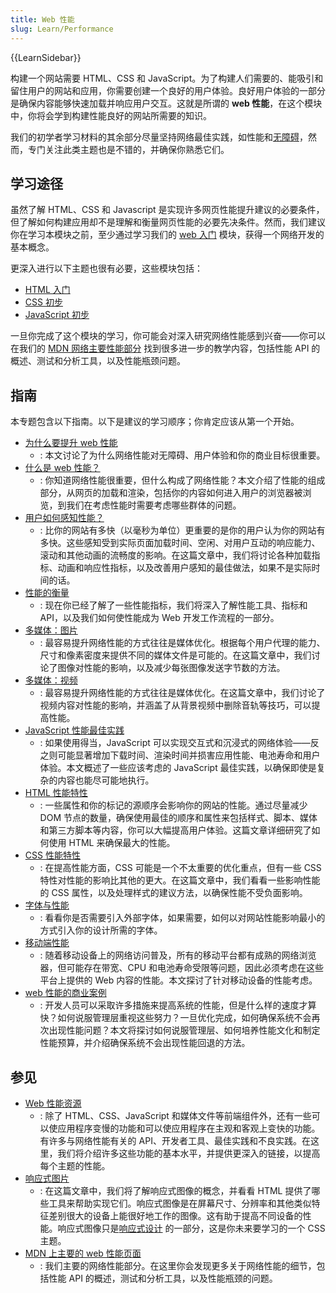```yaml
---
title: Web 性能
slug: Learn/Performance
---
```


{{LearnSidebar}}

构建一个网站需要 HTML、CSS 和 JavaScript。为了构建人们需要的、能吸引和留住用户的网站和应用，你需要创建一个良好的用户体验。良好用户体验的一部分是确保内容能够快速加载并响应用户交互。这就是所谓的 **web 性能**，在这个模块中，你将会学到构建性能良好的网站所需要的知识。

我们的初学者学习材料的其余部分尽量坚持网络最佳实践，如性能和[无障碍](/zh-CN/docs/Learn/Accessibility)，然而，专门关注此类主题也是不错的，并确保你熟悉它们。

## 学习途径

虽然了解 HTML、CSS 和 Javascript 是实现许多网页性能提升建议的必要条件，但了解如何构建应用却不是理解和衡量网页性能的必要先决条件。然而，我们建议你在学习本模块之前，至少通过学习我们的 [web 入门](/zh-CN/docs/Learn/Getting_started_with_the_web) 模块，获得一个网络开发的基本概念。

更深入进行以下主题也很有必要，这些模块包括：

- [HTML 入门](/zh-CN/docs/Learn/HTML/Introduction_to_HTML)
- [CSS 初步](/zh-CN/docs/Learn/CSS/First_steps)
- [JavaScript 初步](/zh-CN/docs/Learn/JavaScript/First_steps)

一旦你完成了这个模块的学习，你可能会对深入研究网络性能感到兴奋——你可以在我们的 [MDN 网络主要性能部分](/zh-CN/docs/Web/Performance) 找到很多进一步的教学内容，包括性能 API 的概述、测试和分析工具，以及性能瓶颈问题。

## 指南

本专题包含以下指南。以下是建议的学习顺序；你肯定应该从第一个开始。

- [为什么要提升 web 性能](/zh-CN/docs/Learn/Performance/why_web_performance)
  - : 本文讨论了为什么网络性能对无障碍、用户体验和你的商业目标很重要。
- [什么是 web 性能？](/zh-CN/docs/Learn/Performance/What_is_web_performance)
  - : 你知道网络性能很重要，但什么构成了网络性能？本文介绍了性能的组成部分，从网页的加载和渲染，包括你的内容如何进入用户的浏览器被浏览，到我们在考虑性能时需要考虑哪些群体的问题。
- [用户如何感知性能？](/zh-CN/docs/Learn/Performance/Perceived_performance)
  - : 比你的网站有多快（以毫秒为单位）更重要的是你的用户认为你的网站有多快。这些感知受到实际页面加载时间、空闲、对用户互动的响应能力、滚动和其他动画的流畅度的影响。在这篇文章中，我们将讨论各种加载指标、动画和响应性指标，以及改善用户感知的最佳做法，如果不是实际时间的话。
- [性能的衡量](/zh-CN/docs/Learn/Performance/Measuring_performance)
  - : 现在你已经了解了一些性能指标，我们将深入了解性能工具、指标和 API，以及我们如何使性能成为 Web 开发工作流程的一部分。
- [多媒体：图片](/zh-CN/docs/Learn/Performance/Multimedia)
  - : 最容易提升网络性能的方式往往是媒体优化。根据每个用户代理的能力、尺寸和像素密度来提供不同的媒体文件是可能的。在这篇文章中，我们讨论了图像对性能的影响，以及减少每张图像发送字节数的方法。
- [多媒体：视频](/zh-CN/docs/Learn/Performance/video)
  - : 最容易提升网络性能的方式往往是媒体优化。在这篇文章中，我们讨论了视频内容对性能的影响，并涵盖了从背景视频中删除音轨等技巧，可以提高性能。
- [JavaScript 性能最佳实践](/zh-CN/docs/Learn/Performance/JavaScript)
  - : 如果使用得当，JavaScript 可以实现交互式和沉浸式的网络体验——反之则可能显著增加下载时间、渲染时间并损害应用性能、电池寿命和用户体验。本文概述了一些应该考虑的 JavaScript 最佳实践，以确保即使是复杂的内容也能尽可能地执行。
- [HTML 性能特性](/zh-CN/docs/Learn/Performance/HTML)
  - : 一些属性和你的标记的源顺序会影响你的网站的性能。通过尽量减少 DOM 节点的数量，确保使用最佳的顺序和属性来包括样式、脚本、媒体和第三方脚本等内容，你可以大幅提高用户体验。这篇文章详细研究了如何使用 HTML 来确保最大的性能。
- [CSS 性能特性](/zh-CN/docs/Learn/Performance/CSS)
  - : 在提高性能方面，CSS 可能是一个不太重要的优化重点，但有一些 CSS 特性对性能的影响比其他的更大。在这篇文章中，我们看看一些影响性能的 CSS 属性，以及处理样式的建议方法，以确保性能不受负面影响。
- [字体与性能](/zh-CN/docs/Learn/Performance/Fonts)
  - : 看看你是否需要引入外部字体，如果需要，如何以对网站性能影响最小的方式引入你的设计所需的字体。
- [移动端性能](/zh-CN/docs/Learn/Performance/Mobile)
  - : 随着移动设备上的网络访问普及，所有的移动平台都有成熟的网络浏览器，但可能存在带宽、CPU 和电池寿命受限等问题，因此必须考虑在这些平台上提供的 Web 内容的性能。本文探讨了针对移动设备的性能考虑。
- [web 性能的商业案例](/zh-CN/docs/Learn/Performance/business_case_for_performance)
  - : 开发人员可以采取许多措施来提高系统的性能，但是什么样的速度才算快？如何说服管理层重视这些努力？一旦优化完成，如何确保系统不会再次出现性能问题？本文将探讨如何说服管理层、如何培养性能文化和制定性能预算，并介绍确保系统不会出现性能回退的方法。

## 参见

- [Web 性能资源](/zh-CN/docs/Learn/Performance/Web_Performance_Basics)
  - : 除了 HTML、CSS、JavaScript 和媒体文件等前端组件外，还有一些可以使应用程序变慢的功能和可以使应用程序在主观和客观上变快的功能。有许多与网络性能有关的 API、开发者工具、最佳实践和不良实践。在这里，我们将介绍许多这些功能的基本水平，并提供更深入的链接，以提高每个主题的性能。
- [响应式图片](/zh-CN/docs/Learn/HTML/Multimedia_and_embedding/Responsive_images)
  - : 在这篇文章中，我们将了解响应式图像的概念，并看看 HTML 提供了哪些工具来帮助实现它们。响应式图像是在屏幕尺寸、分辨率和其他类似特征差别很大的设备上能很好地工作的图像。这有助于提高不同设备的性能。响应式图像只是[响应式设计](/zh-CN/docs/Learn/CSS/CSS_layout/Responsive_Design) 的一部分，这是你未来要学习的一个 CSS 主题。
- [MDN 上主要的 web 性能页面](/zh-CN/docs/Web/Performance)
  - : 我们主要的网络性能部分。在这里你会发现更多关于网络性能的细节，包括性能 API 的概述，测试和分析工具，以及性能瓶颈的问题。
